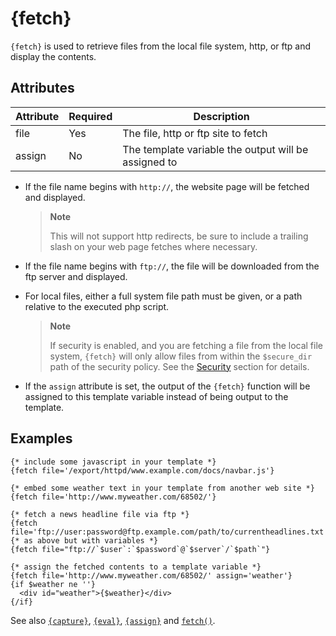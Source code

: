 # {fetch}

`{fetch}` is used to retrieve files from the local file system, http, or
ftp and display the contents.

## Attributes
| Attribute | Required | Description                                          |
|-----------|----------|------------------------------------------------------|
| file      | Yes      | The file, http or ftp site to fetch                  |
| assign    | No       | The template variable the output will be assigned to |

-   If the file name begins with `http://`, the website page will be
    fetched and displayed.

    > **Note**
    >
    > This will not support http redirects, be sure to include a
    > trailing slash on your web page fetches where necessary.

-   If the file name begins with `ftp://`, the file will be downloaded
    from the ftp server and displayed.

-   For local files, either a full system file path must be given, or a
    path relative to the executed php script.

    > **Note**
    >
    > If security is enabled, and you are fetching a file from the local
    > file system, `{fetch}` will only allow files from within the
    > `$secure_dir` path of the security policy. See the
    > [Security](../../programmers/advanced-features/advanced-features-security.md) section for details.

-   If the `assign` attribute is set, the output of the `{fetch}`
    function will be assigned to this template variable instead of being
    output to the template.

## Examples

```smarty
{* include some javascript in your template *}
{fetch file='/export/httpd/www.example.com/docs/navbar.js'}

{* embed some weather text in your template from another web site *}
{fetch file='http://www.myweather.com/68502/'}

{* fetch a news headline file via ftp *}
{fetch file='ftp://user:password@ftp.example.com/path/to/currentheadlines.txt'}
{* as above but with variables *}
{fetch file="ftp://`$user`:`$password`@`$server`/`$path`"}

{* assign the fetched contents to a template variable *}
{fetch file='http://www.myweather.com/68502/' assign='weather'}
{if $weather ne ''}
  <div id="weather">{$weather}</div>
{/if}
```
      

See also [`{capture}`](../language-builtin-functions/language-function-capture.md),
[`{eval}`](language-function-eval.md),
[`{assign}`](../language-builtin-functions/language-function-assign.md) and [`fetch()`](../../programmers/api-functions/api-fetch.md).
